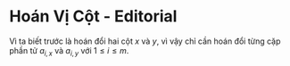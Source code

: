# Hoán Vị Cột - Editorial

Vì ta biết trước là hoán đổi hai cột $x$ và $y,$ vì vậy chỉ cần hoán đổi từng cặp phần tử $a_{i, x}$ và $a_{i, y}$ với $1 \le i \le m$.